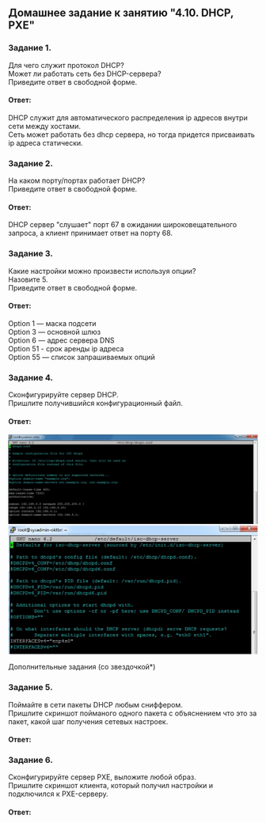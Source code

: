 ## Домашнее задание к занятию "4.10. DHCP, PXE"  

### Задание 1.  
Для чего служит протокол DHCP?  
Может ли работать сеть без DHCP-сервера?  
Приведите ответ в свободной форме.  

#### Ответ:  
DHCP служит для автоматического распределения ip адресов внутри сети между хостами.  
Сеть может работать без dhcp сервера, но тогда придется присваивать ip адреса статически.  


### Задание 2.  
На каком порту/портах работает DHCP?  
Приведите ответ в свободной форме.  

#### Ответ:  
DHCP сервер "слушает" порт 67 в ожидании широковещательного запроса, а клиент принимает ответ на порту 68.  


### Задание 3.  
Какие настройки можно произвести используя опции?  
Назовите 5.  
Приведите ответ в свободной форме.  

#### Ответ:  
Option 1 — маска подсети   
Option 3 — основной шлюз  
Option 6 — адрес сервера DNS  
Option 51 - срок аренды ip адреса   
Option 55 — список запрашиваемых опций  


### Задание 4.  
Сконфигурируйте сервер DHCP.  
Пришлите получившийся конфигурационный файл.  

#### Ответ:  
![](https://github.com/networksuperman/netology_dev_ops/blob/main/SLINA-19/IT%20System%20and%20OS%20Linux/img/4-10-1.jpg)  
![](https://github.com/networksuperman/netology_dev_ops/blob/main/SLINA-19/IT%20System%20and%20OS%20Linux/img/4-10-2.jpg)  

Дополнительные задания (со звездочкой*)  


### Задание 5.  
Поймайте в сети пакеты DHCP любым сниффером.  
Пришлите скриншот пойманого одного пакета с объяснением что это за пакет, какой шаг получения сетевых настроек.  

#### Ответ:  


### Задание 6.  
Сконфигурируйте сервер PXE, выложите любой образ.  
Пришлите скриншот клиента, который получил настройки и подключился к PXE-серверу.  

#### Ответ:  





